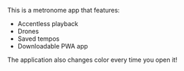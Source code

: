 This is a metronome app that features:
- Accentless playback
- Drones
- Saved tempos
- Downloadable PWA app
  
The application also changes color every time you open it!
